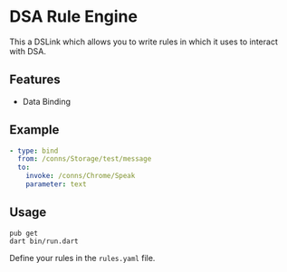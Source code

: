 # DSA Rule Engine

This a DSLink which allows you to write rules in which it uses to interact with DSA.

## Features

- Data Binding

## Example

```yaml
- type: bind
  from: /conns/Storage/test/message
  to:
    invoke: /conns/Chrome/Speak
    parameter: text
```

## Usage

```
pub get
dart bin/run.dart
```

Define your rules in the `rules.yaml` file.
